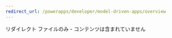 ```yaml
---
redirect_url: /powerapps/developer/model-driven-apps/overview
---
```

リダイレクト ファイルのみ - コンテンツは含まれていません